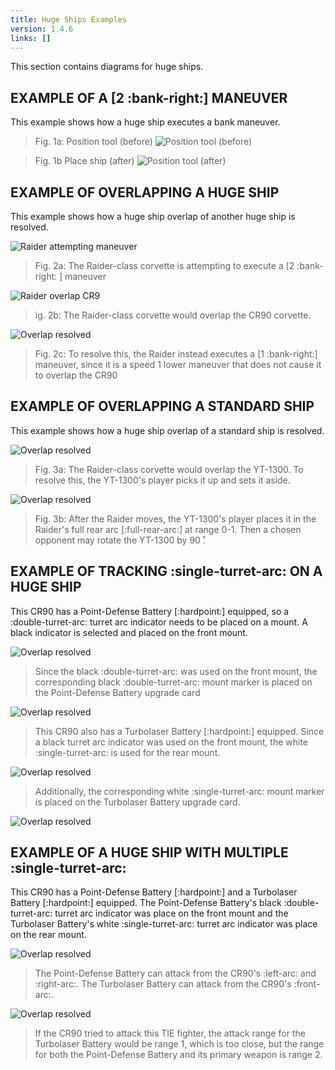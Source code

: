 ```yaml
---
title: Huge Ships Examples
version: 1.4.6
links: []
---
```


This section contains diagrams for huge ships.

## EXAMPLE OF A [2 :bank-right:] MANEUVER

This example shows how a huge ship executes a bank maneuver.

> Fig. 1a: Position tool (before)
![Position tool (before)](HUGE_SHIPS_EXAMPLES_1A.webp)

> Fig. 1b Place ship (after)
![Position tool (after)](HUGE_SHIPS_EXAMPLES_1B.webp)

## EXAMPLE OF OVERLAPPING A HUGE SHIP

This example shows how a huge ship overlap of another huge ship is resolved.

![Raider attempting maneuver](HUGE_SHIPS_EXAMPLES_2A.webp)

>  Fig. 2a: The Raider-class corvette is attempting to execute a [2 :bank-right: ] maneuver

![Raider overlap CR9](HUGE_SHIPS_EXAMPLES_2B.webp)

> ig. 2b: The Raider-class corvette would overlap the CR90 corvette.

![Overlap resolved](HUGE_SHIPS_EXAMPLES_2C.webp)

> Fig. 2c: To resolve this, the Raider instead executes a [1 :bank-right:] maneuver, since it is a speed 1 lower maneuver that does not cause it to overlap the CR90

## EXAMPLE OF OVERLAPPING A STANDARD SHIP

This example shows how a huge ship overlap of a standard ship is resolved.

![Overlap resolved](HUGE_SHIPS_EXAMPLES_3A.webp)

> Fig. 3a: The Raider-class corvette would overlap the YT-1300. To resolve this, the YT-1300's player picks it up and sets it aside.

![Overlap resolved](HUGE_SHIPS_EXAMPLES_3B.webp)

> Fig. 3b: After the Raider moves, the YT-1300's player places it in the Raider's full rear arc [:full-rear-arc:] at range 0-1. Then a chosen opponent may rotate the YT-1300 by 90 ̊.

## EXAMPLE OF TRACKING :single-turret-arc: ON A HUGE SHIP

This CR90 has a Point-Defense Battery [:hardpoint:] equipped, so a :double-turret-arc: turret arc indicator needs to be placed on a mount. A black indicator is selected and placed on the front mount.

![Overlap resolved](HUGE_SHIPS_EXAMPLES_4A.webp)

> Since the black :double-turret-arc: was used on the front mount, the corresponding black :double-turret-arc: mount marker is placed on the Point-Defense Battery upgrade card

![Overlap resolved](HUGE_SHIPS_EXAMPLES_4B.webp)

> This CR90 also has a Turbolaser Battery [:hardpoint:] equipped. Since a black turret arc indicator was used on the front mount, the white :single-turret-arc: is used for the rear mount.

![Overlap resolved](HUGE_SHIPS_EXAMPLES_4C.webp)

> Additionally, the corresponding white :single-turret-arc: mount marker is placed on the Turbolaser Battery upgrade card.

![Overlap resolved](HUGE_SHIPS_EXAMPLES_4D.webp)

## EXAMPLE OF A HUGE SHIP WITH MULTIPLE :single-turret-arc:

This CR90 has a Point-Defense Battery [:hardpoint:] and a Turbolaser Battery [:hardpoint:] equipped. The Point-Defense Battery's black :double-turret-arc: turret arc indicator was place on the front mount and the Turbolaser Battery's white :single-turret-arc: turret arc indicator was place on the rear mount.

![Overlap resolved](HUGE_SHIPS_EXAMPLES_5A.webp)

> The Point-Defense Battery can attack from the CR90's :left-arc: and :right-arc:. The Turbolaser Battery can attack from the CR90's :front-arc:.

![Overlap resolved](HUGE_SHIPS_EXAMPLES_5B.webp)

> If the CR90 tried to attack this TIE fighter, the attack range for the Turbolaser Battery would be range 1, which is too close, but the range for both the Point-Defense Battery and its primary weapon is range 2.